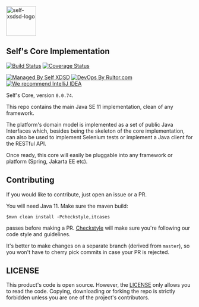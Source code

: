 <img alt="self-xsdsd-logo" src="https://self-xdsd.com/files/self-xdsd.png" width="80" height="80"/>

## Self's Core Implementation

[![Build Status](https://travis-ci.org/self-xdsd/self-core.svg?branch=master)](https://travis-ci.org/self-xdsd/self-core)
[![Coverage Status](https://coveralls.io/repos/github/self-xdsd/self-core/badge.svg?branch=master)](https://coveralls.io/github/self-xdsd/self-core?branch=master)

[![Managed By Self XDSD](https://self-xdsd.com/b/mbself.svg)](https://self-xdsd.com/p/self-xdsd/self-core?provider=github) 
[![DevOps By Rultor.com](http://www.rultor.com/b/self-xdsd/self-core)](http://www.rultor.com/p/self-xdsd/self-core)
[![We recommend IntelliJ IDEA](http://amihaiemil.github.io/images/intellij-idea-recommend.svg)](https://www.jetbrains.com/idea/)


Self's Core, version `0.0.74`.

This repo contains the main Java SE 11 implementation, clean of any framework.

The platform's domain model is implemented as a set of public Java Interfaces which, besides being the skeleton of the core implementation, can also be used to implement Selenium tests or implement a Java client for the RESTful API.

Once ready, this core will easily be pluggable into any framework or platform (Spring, Jakarta EE etc).

## Contributing 

If you would like to contribute, just open an issue or a PR.

You will need Java 11.
Make sure the maven build:

``$mvn clean install -Pcheckstyle,itcases``

passes before making a PR. [Checkstyle](http://checkstyle.sourceforge.net/) will make sure
you're following our code style and guidelines.

It's better to make changes on a separate branch (derived from ``master``), so you won't have to cherry pick commits in case your PR is rejected.

## LICENSE

This product's code is open source. However, the [LICENSE](https://github.com/self-xdsd/self-core/blob/master/LICENSE) only allows you to read the code. Copying, downloading or forking the repo is strictly forbidden unless you are one of the project's contributors.
